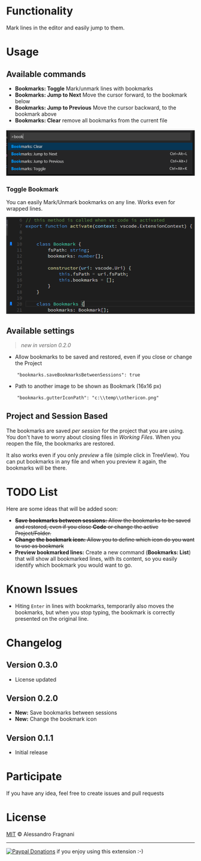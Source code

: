 # Functionality

Mark lines in the editor and easily jump to them.

# Usage

## Available commands

* **Bookmarks: Toggle** Mark/unmark lines with bookmarks
* **Bookmarks: Jump to Next** Move the cursor forward, to the bookmark below
* **Bookmarks: Jump to Previous** Move the cursor backward, to the bookmark above
* **Bookmarks: Clear** remove all bookmarks from the current file

![Commands](images/bookmarks-commands.png)

### Toggle Bookmark

You can easily Mark/Unmark bookmarks on any line. Works even for wrapped lines.

![Toggle](images/bookmarks-toggle.png)

## Available settings

> _new in version 0.2.0_  

* Allow bookmarks to be saved and restored, even if you close or change the Project
```
    "bookmarks.saveBookmarksBetweenSessions": true
```

* Path to another image to be shown as Bookmark (16x16 px)
```
    "bookmarks.gutterIconPath": "c:\\temp\\othericon.png"
```

## Project and Session Based

The bookmarks are saved _per session_ for the project that you are using. You don't have to worry about closing files in _Working Files_. When you reopen the file, the bookmarks are restored.

It also works even if you only _preview_ a file (simple click in TreeView). You can put bookmarks in any file and when you preview it again, the bookmarks will be there.

# TODO List

Here are some ideas that will be added soon:

* ~~**Save bookmarks between sessions:** Allow the bookmarks to be saved and restored, even if you close **Code** or change the active Project/Folder.~~
* ~~**Change the bookmark icon:** Allow you to define which icon do you want to use as bookmark~~
* **Preview bookmarked lines:** Create a new command (**Bookmarks: List**) that will show all bookmarked lines, with its content, so you easily identify which bookmark you would want to go.

# Known Issues

- Hiting `Enter` in lines with bookmarks, temporarily also moves the bookmarks, but when you stop typing, the bookmark is correctly presented on the original line.

# Changelog

## Version 0.3.0

* License updated

## Version 0.2.0

* **New:** Save bookmarks between sessions
* **New:** Change the bookmark icon

## Version 0.1.1

* Initial release

# Participate

If you have any idea, feel free to create issues and pull requests

# License

[MIT](LICENSE.md) &copy; Alessandro Fragnani

---

[![Paypal Donations](https://www.paypalobjects.com/en_US/i/btn/btn_donate_SM.gif)](https://www.paypal.com/cgi-bin/webscr?cmd=_donations&business=EP57F3B6FXKTU&lc=US&item_name=Alessandro%20Fragnani&item_number=vscode%20extensions&currency_code=USD&bn=PP%2dDonationsBF%3abtn_donate_SM%2egif%3aNonHosted) if you enjoy using this extension :-)